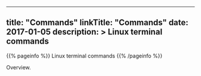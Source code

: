 
---
title: "Commands"
linkTitle: "Commands"
date: 2017-01-05
description: >
  Linux terminal commands
---

{{% pageinfo %}}
Linux terminal commands
{{% /pageinfo %}}


Overview.
